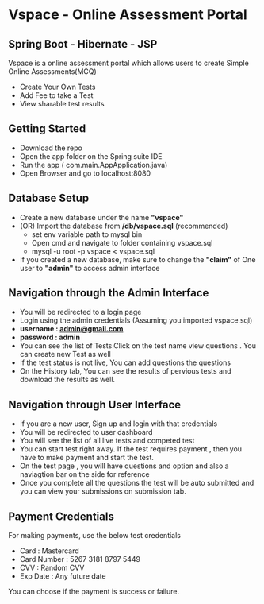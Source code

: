 # Vspace - Online Assessment Portal
## Spring Boot - Hibernate - JSP


Vspace is a online assessment portal which allows users to create Simple Online Assessments(MCQ)

- Create Your Own Tests
- Add Fee to take a Test
- View sharable test results

## Getting Started

- Download the repo
- Open the app folder on the Spring suite IDE
- Run the app ( com.main.AppApplication.java)
- Open Browser and go to localhost:8080

## Database Setup

- Create a new database under the name **"vspace"** 
- (OR) Import the database from **/db/vspace.sql** (recommended)
     - set env variable path to mysql bin   
     - Open cmd and navigate to folder containing vspace.sql
     - mysql -u root -p vspace < vspace.sql
- If you created a new database, make sure to change the **"claim"** of One user to **"admin"** to access admin interface


## Navigation through the Admin Interface

- You will be redirected to a login page
- Login using the admin credentials (Assuming you imported vspace.sql) 
- **username : admin@gmail.com**
- **password : admin**
- You can see the list of Tests.Click on the test name view questions . You can create new Test as well
- If the test status is not live, You can add questions the questions
- On the History tab, You can see the results of pervious tests and download the results as well.


## Navigation through User Interface
- If you are a new user, Sign up and login with that credentials 
- You will be redirected to user dashboard
- You will see the list of all live tests and competed test
- You can start test right away. If the test requires payment , then you have to make payment and start the test.
- On the test page , you will have questions and option and also a naviagtion bar on the side for reference
- Once you complete all the questions the test will be auto submitted and you can view your submissions on submission tab.

## Payment Credentials
For making payments, use the below test credentials
- Card : Mastercard 
- Card Number : 5267 3181 8797 5449 
- CVV : Random CVV 
- Exp Date : Any future date

You can choose if the payment is success or failure.
